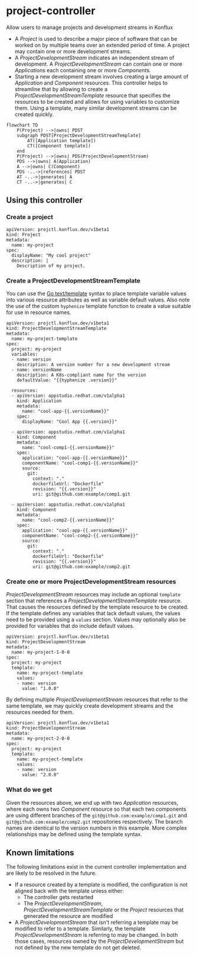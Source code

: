 # project-controller
Allow users to manage projects and development streams in Konflux

- A *Project* is used to describe a major piece of software that can be worked
  on by multiple teams over an extended period of time. A project may contain
  one or more development streams.
- A *ProjectDevelopmentStream* indicates an independent stream of development.
  A *ProjectDevelopmentStream* can contain one or more *Application*s each
  containing one or more *Component*s.
- Starting a new development stream involves creating a large amount of
  *Application* and *Component* resources. This controller helps to streamline
  that by allowing to create a *ProjectDevelopmentStreamTemplate* resource
  that specifies the resources to be created and allows for using variables to
  customize them. Using a template, many similar development streams can be
  created quickly.

```mermaid
flowchart TD
    P(Project) -->|owns| PDST
    subgraph PDST[ProjectDevelopmentStreamTemplate]
        AT([Application template])
        CT([Component template])
    end
    P(Project) -->|owns| PDS(ProjectDevelopmentStream)
    PDS -->|owns| A(Application)
    A -->|owns| C(Component)
    PDS -..->|references| PDST
    AT -..->|generates| A
    CT -..->|generates| C
```

## Using this controller

### Create a project

```
apiVersion: projctl.konflux.dev/v1beta1
kind: Project
metadata:
  name: my-project
spec:
  displayName: "My cool project"
  description: |
    Description of my project.
```

### Create a ProjectDevelopmentStreamTemplate

You can use the [Go text/template][gt] syntax to place template variable values
into various resource attributes as well as variable default values. Also note
the use of the custom `hyphenize` template function to create a value suitable
for use in resource names.

```
apiVersion: projctl.konflux.dev/v1beta1
kind: ProjectDevelopmentStreamTemplate
metadata:
  name: my-project-template
spec:
  project: my-project
  variables:
  - name: version
    description: A version number for a new development stream
  - name: versionName
    description: A K8s-compliant name for the version
    defaultValue: "{{hyphenize .version}}"

  resources:
  - apiVersion: appstudio.redhat.com/v1alpha1
    kind: Application
    metadata:
      name: "cool-app-{{.versionName}}"
    spec:
      displayName: "Cool App {{.version}}"

  - apiVersion: appstudio.redhat.com/v1alpha1
    kind: Component
    metadata:
      name: "cool-comp1-{{.versionName}}"
    spec:
      application: "cool-app-{{.versionName}}"
      componentName: "cool-comp1-{{.versionName}}"
      source:
        git:
          context: "."
          dockerfileUrl: "Dockerfile"
          revision: "{{.version}}"
          uri: git@github.com:example/comp1.git

  - apiVersion: appstudio.redhat.com/v1alpha1
    kind: Component
    metadata:
      name: "cool-comp2-{{.versionName}}"
    spec:
      application: "cool-app-{{.versionName}}"
      componentName: "cool-comp2-{{.versionName}}"
      source:
        git:
          context: "."
          dockerfileUrl: "Dockerfile"
          revision: "{{.version}}"
          uri: git@github.com:example/comp2.git
```

[gt]: https://pkg.go.dev/text/template

### Create one or more ProjectDevelopmentStream resources

*ProjectDevelopmentStream* resources may include an optional `template` section
that references a *ProjectDevelopmentStreamTemplate* resource. That causes the
resources defined by the template resource to be created. If the template
defines any variables that lack default values, the values need to be provided
using a `values` section. Values may optionally also be provided for variables
that do include default values.

```
apiVersion: projctl.konflux.dev/v1beta1
kind: ProjectDevelopmentStream
metadata:
  name: my-project-1-0-0
spec:
  project: my-project
  template:
    name: my-project-template
    values:
    - name: version
      value: "1.0.0"
```

By defining multiple *ProjectDevelopmentStream* resources that refer to the same
template, we may quickly create development streams and the resources needed for
them.

```
apiVersion: projctl.konflux.dev/v1beta1
kind: ProjectDevelopmentStream
metadata:
  name: my-project-2-0-0
spec:
  project: my-project
  template:
    name: my-project-template
    values:
    - name: version
      value: "2.0.0"
```

### What do we get

Given the resources above, we end up with two *Application* resources, where
each owns two *Component* resource so that each two components are using
different branches of the `git@github.com:example/comp1.git` and
`git@github.com:example/comp2.git` repositories respectively. The branch names
are identical to the version numbers in this example. More complex relationships
may be defined using the template syntax.

## Known limitations

The following limitations exist in the current controller implementation and are
likely to be resolved in the future.

* If a resource created by a template is modified, the configuration is not
  aligned back with the template unless either:
    - The controller gets restarted
    - The *ProjectDevelopmentStream*, *ProjectDevelopmentStreamTemplate* or the
      *Project* resources that generated the resource are modified
* A *ProjectDevelopmentStream* that isn't referring a template may be modified
  to refer to a template. Similarly, the template *ProjectDevelopmentStream* is
  referring to may be changed. In both those cases, resources owned by the
  *ProjectDevelopmentStream* but not defined by the new template do not get
  deleted.
